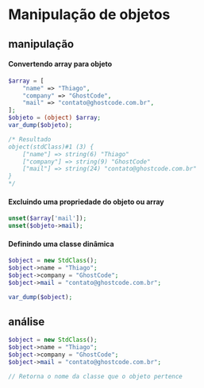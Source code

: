 # Manipulação de objetos

## manipulação

#### Convertendo array para objeto
```php
$array = [
	"name" => "Thiago",
	"company" => "GhostCode",
	"mail" => "contato@ghostcode.com.br",
];
$objeto = (object) $array;
var_dump($objeto);

/* Resultado
object(stdClass)#1 (3) {
	["name"] => string(6) "Thiago"
	["company"] => string(9) "GhostCode"
	["mail"] => string(24) "contato@ghostcode.com.br"
}
*/
```

#### Excluindo uma propriedade do objeto ou array
```php
unset($array['mail']);
unset($objeto->mail);
```

#### Definindo uma classe dinâmica
```php
$object = new StdClass();
$object->name = "Thiago";
$object->company = "GhostCode";
$object->mail = "contato@ghostcode.com.br";

var_dump($object);
```

## análise
```php
$object = new StdClass();
$object->name = "Thiago";
$object->company = "GhostCode";
$object->mail = "contato@ghostcode.com.br";

// Retorna o nome da classe que o objeto pertence
```

<!--stackedit_data:
eyJoaXN0b3J5IjpbLTg5OTI2MzMwOCwxNzIxOTIxMjEzLDEwNz
g3OTg5M119
-->
